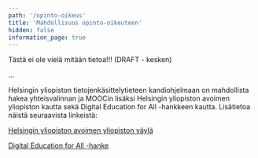 ```yaml
---
path: '/opinto-oikeus'
title: 'Mahdollisuus opinto-oikeuteen'
hidden: false
information_page: true
---
```


Tästä ei ole vielä mitään tietoa!!! (DRAFT - kesken)

...

Helsingin yliopiston tietojenkäsittelytieteen kandiohjelmaan on mahdollista hakea yhteisvalinnan ja MOOCin lisäksi Helsingin yliopiston avoimen yliopiston kautta sekä Digital Education for All -hankkeen kautta. Lisätietoa näistä seuraavista linkeistä:

[Helsingin yliopiston avoimen yliopiston väylä](https://www.helsinki.fi/fi/avoin-yliopisto/opiskelu/tule-opiskelemaan/tavoitteena-tutkinto)

[Digital Education for All -hanke](https://www.helsinki.fi/fi/projektit/digital-education-for-all/)

